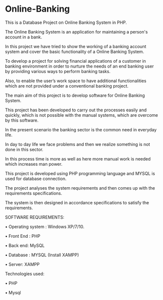 # Online-Banking


This is a Database Project on Online Banking System in PHP.



The Online Banking System is an application for maintaining a person's account in a bank. 


In this project we have tried to show the working of a banking account system and cover the basic functionality of a 
Online Banking System. 


To develop a project for solving financial applications of a customer in banking environment in order to nurture the needs of an end banking user by providing various ways to perform banking tasks. 


Also, to enable the user’s work space to have additional functionalities which are not provided under a conventional banking project. 





The main aim of this project is to develop software for Online Banking System. 


This project has been developed to carry out the processes easily and quickly, which is not possible with the manual systems,
which are overcome by this software. 


In the present scenario the banking sector is the common need in everyday life. 


In day to day life we face problems and then we realize something is not done in this sector. 


In this process time is more as well as here more manual work is needed which increases man power. 


This project is developed using PHP programming language and MYSQL is used for database connection.


The project analyses the system requirements and then comes up with the requirements specifications. 


The system is then designed in accordance specifications to satisfy the requirements.


SOFTWARE REQUIREMENTS:


• Operating system : Windows XP/7/10.

•  Front End : PHP

•  Back end: MySQL

•  Database : MYSQL (Install XAMPP)

•  Server: XAMPP





Technologies used:

• PHP

• Mysql



